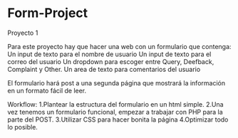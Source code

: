# Form-Project
Proyecto 1

Para este proyecto hay que hacer una web con un formulario que contenga:
  Un input de texto para el nombre de usuario
  Un input de texto para el correo del usuario
  Un dropdown para escoger entre Query, Deefback, Complaint y Other.
  Un area de texto para comentarios del usuario
  
El formulario hará post a una segunda página que mostrará la información en un formato fácil de leer.

Workflow:
  1.Plantear la estructura del formulario en un html simple. 
  2.Una vez tenemos un formulario funcional, empezar a trabajar con PHP para la parte del POST.
  3.Utilizar CSS para hacer bonita la página
  4.Optimizar todo lo posible.
